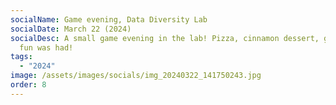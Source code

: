 ```yaml
---
socialName: Game evening, Data Diversity Lab
socialDate: March 22 (2024)
socialDesc: A small game evening in the lab! Pizza, cinnamon dessert, games and
  fun was had!
tags:
  - "2024"
image: /assets/images/socials/img_20240322_141750243.jpg
order: 8
---
```

